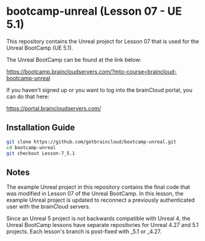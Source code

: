 # bootcamp-unreal (Lesson 07 - UE 5.1)

This repository contains the Unreal project for Lesson 07 that is used for the Unreal BootCamp (UE 5.1).

The Unreal BootCamp can be found at the link below:

https://bootcamp.braincloudservers.com/?mto-course=braincloud-bootcamp-unreal


If you haven't signed up or you want to log into the brainCloud portal, you can do that here:

https://portal.braincloudservers.com/


## Installation Guide

```bash
git clone https://github.com/getbraincloud/bootcamp-unreal.git
cd bootcamp-unreal
git checkout Lesson-7_5.1
```

## Notes

The example Unreal project in this repository contains the final code that was modified in Lesson 07 of the Unreal BootCamp. In this lesson, the example Unreal project is updated to reconnect a previously authenticated user with the brainCloud servers.

Since an Unreal 5 project is not backwards compatible with Unreal 4, the Unreal BootCamp lessons have separate repositories for Unreal 4.27 and 5.1 projects. Each lesson's branch is post-fixed with _5.1 or _4.27.
